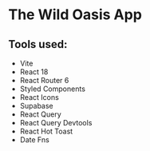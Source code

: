 # The Wild Oasis App

<!-- <img src="screenshot-1.png" width="500px"/>
<img src="screenshot-2.png" width="500px"/>
<img src="screenshot-3.png" width="500px"/>
<img src="screenshot-4.png" width="500px"/> -->

## Tools used:

-   Vite
-   React 18
-   React Router 6
-   Styled Components
-   React Icons
-   Supabase
-   React Query
-   React Query Devtools
-   React Hot Toast
-   Date Fns

<!-- [Link to project](https://) -->
